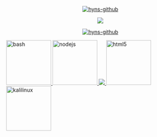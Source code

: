 <p align="center"> 
<a href="https://github.com/delincuencia" target="_blank"> <img src="https://media.discordapp.net/attachments/994766131359404082/1000967166293717072/cooltext416024677975260.png" alt="hyns-github"/></a>

<p align="center"> 
  <kbd>
<img src="https://media.discordapp.net/attachments/994766131359404082/1000964070868009142/b98875632e782df355c99271e895b980.gif">
  </kbd>
</p>
 
<p align="center"> 
<a href="https://github.com/delincuencia" target="_blank"> <img src="https://media.discordapp.net/attachments/994766131359404082/1000968704353386506/cooltext416025008205561.png" alt="hyns-github"/></a>

<p align="left"> <a href="https://www.python.org/" target="_blank"> <img src="https://media.discordapp.net/attachments/994766131359404082/1000972121004068975/1200px-Python-logo-notext.svg.png?width=635&height=635" alt="bash" width="120" height="120"/> </a> <a href="https://www.swift.com/es" target="_blank"> <img src="https://media.discordapp.net/attachments/994766131359404082/1000972308141330492/919833.png" alt="nodejs" width="120" height="120"/> </a> <a href="https://code.visualstudio.com/" target="_blank"> <img src="https://media.discordapp.net/attachments/994766131359404082/1000974742016245910/Visual_Studio_Code_1.35_icon.svg.png?width=635&height=635" target="_blank"> <img src="https://ianisbernard.com/img/logo-pentest.svg" alt="html5" width="120" height="120"/> </a> <a href="https://www.kali.org/" target="_blank"> <img src="https://media.discordapp.net/attachments/994766131359404082/1000974318957760532/Descarga-de-Kali-Linux-20214a-Puntos-tecnicos-512x470.webp" alt="kalilinux" width="120" height="120"/>
